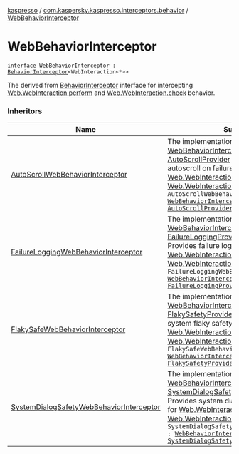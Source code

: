 [kaspresso](../index.md) / [com.kaspersky.kaspresso.interceptors.behavior](index.md) / [WebBehaviorInterceptor](./-web-behavior-interceptor.md)

# WebBehaviorInterceptor

`interface WebBehaviorInterceptor : `[`BehaviorInterceptor`](-behavior-interceptor/index.md)`<WebInteraction<*>>`

The derived from [BehaviorInterceptor](-behavior-interceptor/index.md) interface for intercepting [Web.WebInteraction.perform](#) and
[Web.WebInteraction.check](#) behavior.

### Inheritors

| Name | Summary |
|---|---|
| [AutoScrollWebBehaviorInterceptor](../com.kaspersky.kaspresso.interceptors.behavior.impl.autoscroll/-auto-scroll-web-behavior-interceptor/index.md) | The implementation of [WebBehaviorInterceptor](./-web-behavior-interceptor.md) and [AutoScrollProvider](../com.kaspersky.kaspresso.autoscroll/-auto-scroll-provider/index.md) interfaces. Provides autoscroll on failure functionality for [Web.WebInteraction.perform](#) and [Web.WebInteraction.check](#) calls.`class AutoScrollWebBehaviorInterceptor : `[`WebBehaviorInterceptor`](./-web-behavior-interceptor.md)`, `[`AutoScrollProvider`](../com.kaspersky.kaspresso.autoscroll/-auto-scroll-provider/index.md)`<WebInteraction<*>>` |
| [FailureLoggingWebBehaviorInterceptor](../com.kaspersky.kaspresso.interceptors.behavior.impl.failure/-failure-logging-web-behavior-interceptor/index.md) | The implementation of [WebBehaviorInterceptor](./-web-behavior-interceptor.md) and [FailureLoggingProvider](../com.kaspersky.kaspresso.failure/-failure-logging-provider/index.md) interfaces. Provides failure logging functionality for [Web.WebInteraction.perform](#) and [Web.WebInteraction.check](#) calls.`class FailureLoggingWebBehaviorInterceptor : `[`WebBehaviorInterceptor`](./-web-behavior-interceptor.md)`, `[`FailureLoggingProvider`](../com.kaspersky.kaspresso.failure/-failure-logging-provider/index.md) |
| [FlakySafeWebBehaviorInterceptor](../com.kaspersky.kaspresso.interceptors.behavior.impl.flakysafety/-flaky-safe-web-behavior-interceptor/index.md) | The implementation of [WebBehaviorInterceptor](./-web-behavior-interceptor.md) and [FlakySafetyProvider](../com.kaspersky.kaspresso.flakysafety/-flaky-safety-provider/index.md) interfaces. Provides system flaky safety functionality for [Web.WebInteraction.perform](#) and [Web.WebInteraction.check](#) calls.`class FlakySafeWebBehaviorInterceptor : `[`WebBehaviorInterceptor`](./-web-behavior-interceptor.md)`, `[`FlakySafetyProvider`](../com.kaspersky.kaspresso.flakysafety/-flaky-safety-provider/index.md) |
| [SystemDialogSafetyWebBehaviorInterceptor](../com.kaspersky.kaspresso.interceptors.behavior.impl.systemsafety/-system-dialog-safety-web-behavior-interceptor/index.md) | The implementation of [WebBehaviorInterceptor](./-web-behavior-interceptor.md) and [SystemDialogSafetyProvider](../com.kaspersky.kaspresso.systemsafety/-system-dialog-safety-provider/index.md) interfaces. Provides system dialog safety functionality for [Web.WebInteraction.perform](#) and [Web.WebInteraction.check](#) calls.`class SystemDialogSafetyWebBehaviorInterceptor : `[`WebBehaviorInterceptor`](./-web-behavior-interceptor.md)`, `[`SystemDialogSafetyProvider`](../com.kaspersky.kaspresso.systemsafety/-system-dialog-safety-provider/index.md) |
